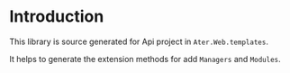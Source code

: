 # Introduction

This library is source generated for Api project in `Ater.Web.templates`.

It helps to generate the extension methods for add `Managers` and `Modules`.

